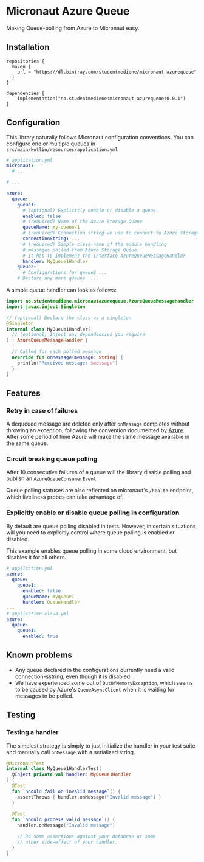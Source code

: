 Micronaut Azure Queue
===

Making Queue-polling from Azure to Micronaut easy.

## Installation

```
repositories {
  maven {
    url = "https://dl.bintray.com/studentmediene/micronaut-azurequeue"
  }
}

dependencies {
    implementation("no.studentmediene:micronaut-azurequeue:0.0.1")
}
```

## Configuration

This library naturally follows Micronaut configuration conventions. 
You can configure one or multiple queues in `src/main/kotlin/resources/application.yml`

```yaml
# application.yml
micronaut:
  # ...

# ...

azure:
  queue:
    queue1:
      # (optional) Explicitly enable or disable a queue.
      enabled: false
      # (required) Name of the Azure Storage Queue
      queueName: my-queue-1
      # (required) Connection string we use to connect to Azure Storage Queue
      connectionString: ...
      # (required) Simple class-name of the module handling
      # messages polled from Azure Storage Queue.
      # It has to implement the interface AzureQueueMessageHandler
      handler: MyQueue1Handler
    queue2:
      # Configurations for queue2 ...
    # Declare any more queues  ...
```

A simple queue handler can look as follows:

```kotlin
import no.studentmediene.micronautazurequeue.AzureQueueMessageHandler
import javax.inject.Singleton

// (optional) Declare the class as a singleton
@Singleton
internal class MyQueue1Handler(
  // (optional) Inject any dependencies you require
) : AzureQueueMessageHandler {
  
  // Called for each polled message
  override fun onMessage(message: String) {
    println("Received message: $message") 
  } 
}
```

## Features

### Retry in case of failures

A dequeued message are deleted only after `onMessage` 
completes without throwing an exception, 
following the convention documented by [Azure](https://docs.microsoft.com/en-us/azure/storage/queues/storage-java-how-to-use-queue-storage?tabs=java#how-to-dequeue-the-next-message). 
After some period of time Azure will make the same message available in the same queue.

### Circuit breaking queue polling

After 10 consecutive failures of a queue will the library disable polling 
and publish an `AzureQueueConsumerEvent`.

Queue polling statuses are also reflected on micronaut's `/health` endpoint, 
which liveliness probes can take advantage of.

### Explicitly enable or disable queue polling in configuration

By default are queue polling disabled in tests. However, 
in certain situations will you need to explicitly control where queue polling is enabled or disabled.

This example enables queue polling in some cloud environment, but disables it for all others.

```yaml
# application.yml
azure:
  queue:
    queue1:
      enabled: false
      queueName: myqueue1
      handler: QueueHandler
---
# application-cloud.yml
azure:
  queue:
    queue1:
      enabled: true
```

## Known problems

* Any queue declared in the configurations
  currently need a valid connection-sstring, even though it is disabled.
* We have experienced some out of `OutOfMemoryException`, which seems to be 
  caused by Azure's `QueueAsyncClient` when it is waiting for messages to be polled.

## Testing

### Testing a handler

The simplest strategy is simply to just initialize the handler in your test suite
and manually call `onMessage` with a serialized string.

```kotlin
@MicronautTest
internal class MyQueue1HandlerTest(
  @Inject private val handler: MyQueue1Handler
) {
  @Test
  fun `Should fail on invalid message`() {
    assertThrows { handler.onMessage("Invalid message") }
  }
  
  @Test
  fun `Should process valid message`() {
    handler.onMessage("Invalid message")

    // Do some assertions against your database or some 
    // other side-effect of your handler.
  }
}
```

